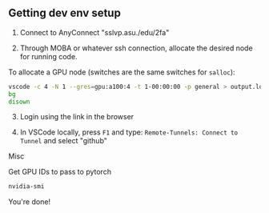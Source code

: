 
## Getting dev env setup

1. Connect to AnyConnect "sslvp.asu./edu/2fa"

2. Through MOBA or whatever ssh connection, allocate the desired node for running code.

To allocate a GPU node (switches are the same switches for `salloc`):

```bash
vscode -c 4 -N 1 --gres=gpu:a100:4 -t 1-00:00:00 -p general > output.log 2>&1
bg
disown
```



3. Login using the link in the browser

4. In VSCode locally, press `F1` and type: `Remote-Tunnels: Connect to Tunnel` and select "github"


Misc

Get GPU IDs to pass to pytorch

```bash
nvidia-smi
```

You're done!
